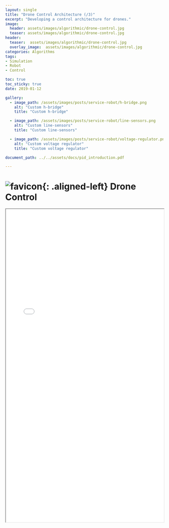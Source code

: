 ```yaml
---
layout: single
title: "Drone Control Architecture (/3)"
excerpt: "Developing a control architecture for drones."
image:
  header: assets/images/algorithmic/drone-control.jpg
  teaser: assets/images/algorithmic/drone-control.jpg
header:
  teaser:  assets/images/algorithmic/drone-control.jpg
  overlay_image:  assets/images/algorithmic/drone-control.jpg
categories: Algorithms
tags:
- Simulation
- Robot
- Control

toc: true
toc_sticky: true
date: 2019-01-12

gallery:
  - image_path: /assets/images/posts/service-robot/h-bridge.png
    alt: "Custom h-bridge"
    title: "Custom h-bridge"

  - image_path: /assets/images/posts/service-robot/line-sensors.png
    alt: "Custom line-sensors"
    title: "Custom line-sensors"

  - image_path: /assets/images/posts/service-robot/voltage-regulator.png
    alt: "Custom voltage regulator"
    title: "Custom voltage regulator"

document_path: ../../assets/docs/pid_introduction.pdf

---
```


# ![favicon](/assets/images/favicon.jpg){: .aligned-left} Drone Control

<iframe src="{{ page.document_path }}" width="100%" height="1000px"></iframe>
